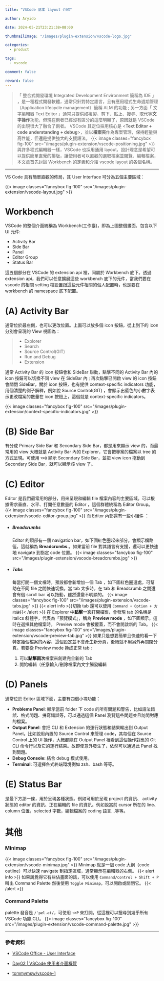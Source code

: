 ```yaml
---
title: "VSCode 基本 layout 介紹"

author: Aryido

date: 2024-05-21T23:21:38+08:00

thumbnailImage: "/images/plugin-extension/vscode-logo.jpg"

categories:
  - product

tags:
  - vscode

comment: false

reward: false
---
```


<!--BODY-->

> 「 整合式開發環境 Integrated Development Environment 簡稱為 IDE 」 ，是一種程式開發軟體，通常只針對特定語言，且有應用程式生命週期管理（Application lifecycle management）簡稱 ALM 的功能 ; 另一方面「 文字編輯器 Text Editor 」通常只提供如複製、剪下、貼上、搜尋、取代等**文字操作**功能，但現在兩者已經沒有區分的這麼明顯了，原因就是 VSCode 的出現很大了融合了兩者。 VSCode 其定位採用核心是 <**Text Editor + code understanding + debug**>，並以**檔案夾**作為專案管理，保持輕量與高性能，但還是提供強大的支援語法。
> {{< image classes="fancybox fig-100" src="/images/plugin-extension/vscode-positioning.jpg" >}}
> 與許多程式編輯器一樣，VSCode 也採用通用 layout，設計理念是希望可以提供簡單直覺的排版，讓使用者可以直觀的選取檔案並閱覽、編輯檔案，本文章首先討論 Workbench 的定義和介紹 vscode layout 的各個名稱。

<!--more-->

---

VS Code 具有簡單直觀的佈局，其 User Interface 可分為五個主要區域：

{{< image classes="fancybox fig-100" src="/images/plugin-extension/vscode-layout.jpg" >}}

# Workbench

VSCode 的整個介面統稱為 Workbench(工作臺)，即為上圖整個畫面，包含以下 UI 元件:

- Activity Bar
- Side Bar
- Panel
- Editor Group
- Status Bar

這五個部分在 VSCode 的 extension api 裡，同屬於 Workbench 底下。透過 extension api，我們可以任意擴展這些 workbench 底下的元件，當我們要在 vscode 的相關 setting 檔設置跟這些元件相關的個人配置時，也是要在 workbench 的 namespace 底下配置。

# (A) Activity Bar

通常位於最左側，也可以更改位置。上面可以放多個 icon 按鈕，從上到下的 icon 分別會呈現的 View 視圖為：

> - Explorer
> - Search
> - Source Control(GIT)
> - Run and Debug
> - Extension

通常 Activity Bar 的 icon 按鈕會和 SideBar 聯動，點擊不同的 Activity Bar 內的 icon 按鈕可以切換不同 view 在 SideBar 內 ; 再次點擊已開啟 view 的 icon 按鈕會關閉 SideBar。關於 icon 按鈕，也有提供 context-specific indicators 功能，用個清楚的例子解釋，例如說 Source Control(GIT) ，會顯示出藍色的小數字表示更改檔案的數量在 icon 按鈕上，這個就是 context-specific indicators。

{{< image classes="fancybox fig-100" src="/images/plugin-extension/context-specific-indicators.jpg" >}}

# (B) Side Bar

有分成 Primary Side Bar 和 Secondary Side Bar，都是用來顯示 view 的，而最常用的 view 大概就是 Activity Bar 內的 Explorer，它會把專案的檔案以 tree 的方式呈現。可使用 `⌥⌘B` 顯示 Secondary Side Bar，並把 view icon 拖動到 Secondary Side Bar，就可以顯示該 view 了。

# (C) Editor

Editor 是我們最常用的部分，用來呈現和編輯 file 檔案內容的主要區域。可以根據需求垂直、水平、打開任意數量的 Editor ，這個群體統稱為 Editor Group。
{{< image classes="fancybox fig-100" src="/images/plugin-extension/vscode-editor-group.jpg" >}}
而 Editor 內部還有一些小組件 ：

- ##### Breadcrumbs

  Editor 的頂部有一個 navigation bar，如下圖紅色圈起來部分，會顯示檔路徑，這就稱為 **Breadcrumbs** 。如果當前 file 對其語言有支援，還可以更快速地 navigate 到指定 code 位置。
  {{< image classes="fancybox fig-100" src="/images/plugin-extension/vscode-breadcrumbs.jpg" >}}

- ##### Tabs
  每當打開一個文檔時，預設都會新增加一個 Tab ，如下圖紅色圈選處，可幫助在不同 file 之間快速切換。當 tab 太多時，在 tab 和 Breadcrumb 之間還會有個 scroll bar 可以拖動，雖然還蠻不明顯的。
  {{< image classes="fancybox fig-100" src="/images/plugin-extension/vscode-tabs.jpg" >}}
  {{< alert info >}}切換 tab 還可以使用 `Command + Option + 方向鍵`{{< /alert >}}
  在 Explorer 中**點擊一次**打開檔案，會發現 tab 的名稱是 italics 斜體字，代表為「預覽模式」，稱為 **Preview mode** ，如下圖顯示。這時在選擇其他檔案時， Preview mode 會被覆蓋，而不會開啟新的 Tab。
  {{< image classes="fancybox fig-100" src="/images/plugin-extension/vscode-preview-tab.jpg" >}}
  如果只是想要簡單且快速的看一下特定幾個檔案的內容，這個設定並不會產生新分頁，後續就不用另外再關閉分頁。若要從 Preview mode 換成正常 tab :
  1. 可以**點擊兩次**檔案來創建完全新的 Tab
  2. 開始編輯（任意輸入/刪除檔案內文字觸發編輯

# (D) Panels

通常位於 Editor 區域下面，主要有四個小塊功能：

- **Problems Panel**: 顯示當前 folder 下 code 的所有問題和警告，比如語法錯誤、格式問題、拼寫錯誤等，可以通過這個 Panel 瀏覽這些問題並且訪問對應的檔案。
- **Output Panel**: 會把 CLI 和 Extension 的運行狀態和結果輸出到 Output Panel。比如說用內置的 Source Control 來管理 code，其每個在 Source Control 上的 UI 操作，大概都能在 Output Panel 裡看到這個操作對應的 Git CLi 命令行以及它的運行結果。故即使意外發生了，依然可以通過此 Panel 找到問題。
- **Debug Console**: 結合 debug 模式使用。
- **Terminal**: 可選擇各式終端環境例如 zsh、bash 等等。

# (E) Status Bar

是最下方那一條，用於呈現各種狀態。例如可用於呈現 project 的資訊、 activity 狀態的 editor 的資訊、正在編輯的 file 的資訊。例如說當前 cursor 所在的 line、column 位置，selected 字數，編輯檔案的 coding 語言...等等。

# 其他

### Minimap

{{< image classes="fancybox fig-100" src="/images/plugin-extension/vscode-minimap.jpg" >}}
Minimap 就是一個 code 大綱（code outline）可以快速 navigate 到指定區域，通常顯示在編輯器的右側。
{{< alert info >}}
如果說覺得它有些佔畫面的話，可以使用 `Command/control + Shift + P` 叫出 Command Palette 然後使用 `Toggle Minimap`，可以開啟或關閉它。
{{< /alert >}}

### Command Palette

palette 發音是 `/ˈpæl.ət/`，可使用 `⇧⌘P` 來打開，從這裡可以搜尋到幾乎所有 VSCode 功能 CLI。
{{< image classes="fancybox fig-100" src="/images/plugin-extension/vscode-command-palette.jpg" >}}

---

### 參考資料

- [VSCode Office - User Interface](https://code.visualstudio.com/docs/getstarted/userinterface)

- [Day02 | VSCode 使用者介面概覽](https://ithelp.ithome.com.tw/m/users/20108634/ironman/3815)

- [tommymsw/vscode-1](https://github.com/tommymsw/vscode-1)
